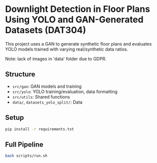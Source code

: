 # Downlight Detection in Floor Plans Using YOLO and GAN-Generated Datasets (DAT304)

This project uses a GAN to generate synthetic floor plans and evaluates YOLO models trained with varying real/synthetic data ratios.

Note: lack of images in 'data' folder due to GDPR.

## Structure
- `src/gan`: GAN models and training
- `src/yolo`: YOLO training/evaluation, data formatting
- `src/utils`: Shared functions
- `data/`, `datasets_yolo_split/`: Data

## Setup
```bash
pip install -r requirements.txt
```

## Full Pipeline
```bash
bash scripts/run.sh
```